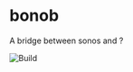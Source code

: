 # bonob

A bridge between sonos and ?

![Build](https://github.com/simojenki/bonob/workflows/Build/badge.svg)
